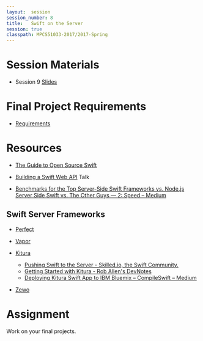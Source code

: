 ```yaml
---
layout:  session
session_number: 8
title:   Swift on the Server
session: true
classpath: MPCS51033-2017/2017-Spring
---
```


Session Materials
================================================================================
* Session 9 [Slides](mpcs51033-2019-autumn-lecture-8.pdf)

Final Project Requirements
==========================
* [Requirements](mpcs51033-2019-autumn-final-project-requirements.pdf)


Resources
================================================================================

* [The Guide to Open Source Swift](https://news.realm.io/news/open-source-swift-guide/)

* [Building a Swift Web API](http://news.realm.io/news/kyle-fuller-building-a-swift-web-api-try-swift-2017/) Talk

* [Benchmarks for the Top Server-Side Swift Frameworks vs. Node.js](https://medium.com/@rymcol/benchmarks-for-the-top-server-side-swift-frameworks-vs-node-js-24460cfe0beb)
[Server Side Swift vs. The Other Guys — 2: Speed – Medium](https://medium.com/@qutheory/server-side-swift-vs-the-other-guys-2-speed-ca65b2f79505)


Swift Server Frameworks
--------------------------------------------------------------------------------
* [Perfect](https://github.com/perfectlySoft/Perfect)

* [Vapor](https://github.com/vapor/Vapor)

* [Kitura](https://github.com/ibm-swift/kitura)
  * [Pushing Swift to the Server -  Skilled.io, the Swift Community.](https://www.skilled.io/u/swiftsummit/pushing-swift-to-the-server)
  * [Getting Started with Kitura - Rob Allen's DevNotes](https://akrabat.com/kitura-tutorial/)
  * [Deploying Kitura Swift App to IBM Bluemix – CompileSwift – Medium](https://medium.com/compileswift/deploying-kitura-swift-app-to-ibm-bluemix-c884fb3de164)

* [Zewo](https://github.com/zewo/Zewo)

Assignment
============
Work on your final projects.
